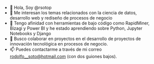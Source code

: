 - 👋 Hola, Soy @rsotop
- 👀 Me interesan los temas relacionados con la ciencia de datos, desarrollo web y rediseño de procesos de negocio
- 🌱 Tengo afinidad con herramientas de bajo código como RapidMiner, Bizagi y Power BI y he estado aprendiendo sobre Python, Jupyter Notebooks y Django
- 💞️ Busco colaborar en proyectos en el desarrollo de proyectos de innovación tecnológica en procesos de negocio.
- 📫 Puedes contactarme a través de mi correo rodolfo__soto@hotmail.com (con dos guiones bajos).

<!---
rsotop/rsotop is a ✨ special ✨ repository because its `README.md` (this file) appears on your GitHub profile.
You can click the Preview link to take a look at your changes.
--->
